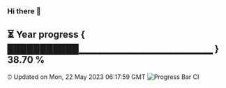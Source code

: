 ### Hi there 👋
⏳ Year progress { ███████████▁▁▁▁▁▁▁▁▁▁▁▁▁▁▁▁▁▁▁ } 38.70 %
---
⏰ Updated on Mon, 22 May 2023 06:17:59 GMT
![Progress Bar CI](https://github.com/liununu/liununu/workflows/Progress%20Bar%20CI/badge.svg)
